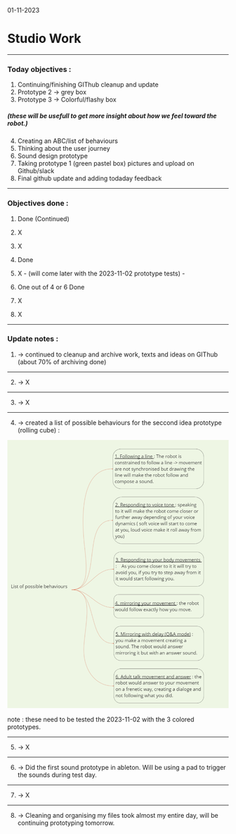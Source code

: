 01-11-2023
# Studio Work 

---

### Today objectives :
1. Continuing/finishing GIThub cleanup and update
2. Prototype 2 -> grey box
3. Prototype 3 -> Colorful/flashy box
 ##### (these will be usefull to get more insight about how we feel toward the robot.)

4. Creating an ABC/list of behaviours
5. Thinking about the user journey
6. Sound design prototype
7. Taking prototype 1 (green pastel box) pictures and upload on Github/slack
8. Final github update and adding todaday feedback

---

### Objectives done : 

1. Done (Continued)

2. X

3. X

4. Done

5. X - (will come later with the 2023-11-02 prototype tests) -

6.  One out of 4 or 6 Done

7. X

8. X

---

### Update notes : 

1. -> continued to cleanup and archive work, texts and ideas on GIThub (about 70% of archiving done)

---

2. -> X

---

3. -> X

---

4. -> created a list of possible behaviours for the seccond idea prototype (rolling cube) :

![ImgV1Behaviours](images/2023-11-01-miro-V1bot-behaviours.png)

note : these need to be tested the 2023-11-02 with the 3 colored prototypes.

---

5. -> X

---

6. -> Did the first sound prototype in ableton. Will be using a pad to trigger the sounds during test day.

---

7. -> X

---

8. -> Cleaning and organising my files took almost my entire day, will be continuing prototyping tomorrow.
